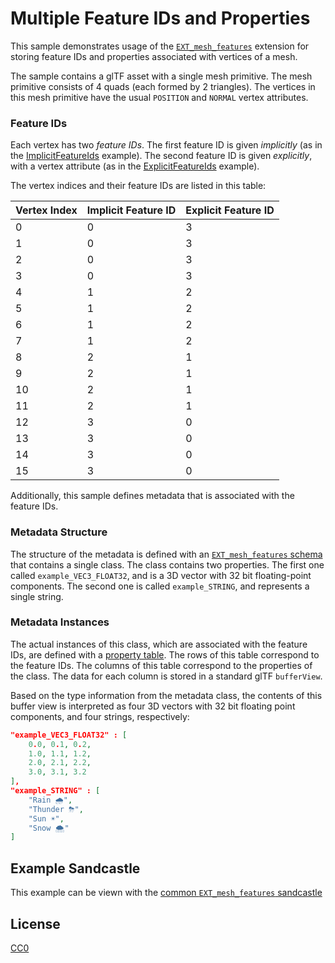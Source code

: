# Multiple Feature IDs and Properties

This sample demonstrates usage of the [`EXT_mesh_features`](https://github.com/CesiumGS/glTF/tree/3d-tiles-next/extensions/2.0/Vendor/EXT_mesh_features) extension for storing feature IDs and properties associated with vertices of a mesh.

The sample contains a glTF asset with a single mesh primitive. The mesh primitive consists of 4 quads (each formed by 2 triangles). The vertices in this mesh primitive have the usual `POSITION` and `NORMAL` vertex attributes. 

### Feature IDs

Each vertex has two _feature IDs_. The first feature ID is given _implicitly_ (as in the [ImplicitFeatureIds](../ImplicitFeatureIds#feature-ids) example). The second feature ID is given _explicitly_, with a vertex attribute (as in the [ExplicitFeatureIds](../ExplicitFeatureIds#feature-ids) example).

The vertex indices and their feature IDs are listed in this table:

Vertex Index | Implicit Feature ID | Explicit Feature ID 
|----|---|---|
|  0 | 0 | 3 |
|  1 | 0 | 3 |
|  2 | 0 | 3 |
|  3 | 0 | 3 |
|  4 | 1 | 2 |
|  5 | 1 | 2 |
|  6 | 1 | 2 |
|  7 | 1 | 2 |
|  8 | 2 | 1 |
|  9 | 2 | 1 |
| 10 | 2 | 1 |
| 11 | 2 | 1 |
| 12 | 3 | 0 |
| 13 | 3 | 0 |
| 14 | 3 | 0 |
| 15 | 3 | 0 |

Additionally, this sample defines metadata that is associated with the feature IDs. 

### Metadata Structure

The structure of the metadata is defined with an [`EXT_mesh_features` schema](https://github.com/CesiumGS/glTF/tree/3d-tiles-next/extensions/2.0/Vendor/EXT_mesh_features#schema-definitions) that contains a single class. The class contains two properties. The first one called `example_VEC3_FLOAT32`, and is a 3D vector with 32 bit floating-point components. The second one is called `example_STRING`, and represents a single string.

### Metadata Instances

The actual instances of this class, which are associated with the feature IDs, are defined with a [property table](https://github.com/CesiumGS/glTF/tree/3d-tiles-next/extensions/2.0/Vendor/EXT_mesh_features#property-tables). The rows of this table correspond to the feature IDs. The columns of this table correspond to the properties of the class. The data for each column is stored in a standard glTF `bufferView`. 

Based on the type information from the metadata class, the contents of this buffer view is interpreted as four 3D vectors with 32 bit floating point components, and four strings, respectively:

```JSON
"example_VEC3_FLOAT32" : [
    0.0, 0.1, 0.2,
    1.0, 1.1, 1.2,
    2.0, 2.1, 2.2,
    3.0, 3.1, 3.2
],
"example_STRING" : [
    "Rain 🌧",
    "Thunder ⛈",
    "Sun ☀",
    "Snow 🌨"
]
```

## Example Sandcastle

This example can be viewn with the [common `EXT_mesh_features` sandcastle](../#common-sandcastle-code)


## License

[CC0](https://creativecommons.org/share-your-work/public-domain/cc0/)









